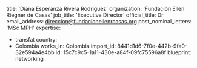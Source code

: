 title: 'Diana Esperanza Rivera Rodriguez'
organization: 'Fundación Ellen Riegner de Casas'
job_title: 'Executive Director'
official_title: Dr
email_address: direccion@fundacionellenrcasas.org
post_nominal_letters: 'MSc MPH'
expertise:
  - transfat
country:
  - Colombia
works_in: Colombia
import_id: 8441d1d6-7f0e-442b-9fa0-32e594a4e4bb
id: 15c7c9c5-1a11-430e-a84f-09fc75596a8f
blueprint: networking
